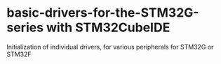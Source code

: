 # basic-drivers-for-the-STM32G-series with STM32CubeIDE
Initialization of individual drivers, for various peripherals for STM32G or STM32F
